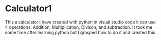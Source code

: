 # Calculator1
This a calculator I have created with python in visual studio code it can use 4 operations. Addition, Multiplication, Divison, and subtraction. It took me some time after learning python but I grasped how to do it and created this.
